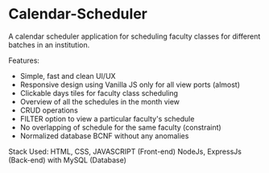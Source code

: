 # Calendar-Scheduler
A calendar scheduler application for scheduling faculty classes for different batches in an institution.

Features:
- Simple, fast and clean UI/UX
- Responsive design using Vanilla JS only for all view ports (almost)
- Clickable days tiles for faculty class scheduling
- Overview of all the schedules in the month view
- CRUD operations
- FILTER option to view a particular faculty's schedule
- No overlapping of schedule for the same faculty (constraint)
- Normalized database BCNF without any anomalies

Stack Used: HTML, CSS, JAVASCRIPT (Front-end)
NodeJs, ExpressJs (Back-end) with MySQL (Database)